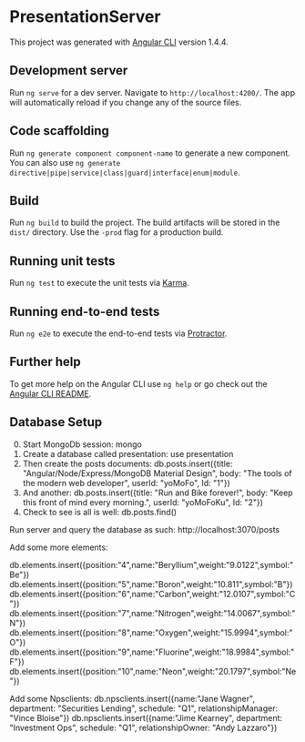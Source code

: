 # PresentationServer

This project was generated with [Angular CLI](https://github.com/angular/angular-cli) version 1.4.4.

## Development server

Run `ng serve` for a dev server. Navigate to `http://localhost:4200/`. The app will automatically reload if you change any of the source files.

## Code scaffolding

Run `ng generate component component-name` to generate a new component. You can also use `ng generate directive|pipe|service|class|guard|interface|enum|module`.

## Build

Run `ng build` to build the project. The build artifacts will be stored in the `dist/` directory. Use the `-prod` flag for a production build.

## Running unit tests

Run `ng test` to execute the unit tests via [Karma](https://karma-runner.github.io).

## Running end-to-end tests

Run `ng e2e` to execute the end-to-end tests via [Protractor](http://www.protractortest.org/).

## Further help

To get more help on the Angular CLI use `ng help` or go check out the [Angular CLI README](https://github.com/angular/angular-cli/blob/master/README.md).

## Database Setup

0. Start MongoDb session: mongo
1. Create a database called presentation: use presentation
2. Then create the posts documents: db.posts.insert({title: "Angular/Node/Express/MongoDB Material Design", body: "The tools of the modern web developer", userId: "yoMoFo", Id: "1"})
3. And another: db.posts.insert({title: "Run and Bike forever!", body: "Keep this front of mind every morning.", userId: "yoMoFoKu", Id: "2"})
4. Check to see is all is well: db.posts.find()

Run server and query the database as such: http://localhost:3070/posts

Add some more elements:

db.elements.insert({position:"4",name:"Beryllium",weight:"9.0122",symbol:"Be"})
db.elements.insert({position:"5",name:"Boron",weight:"10.811",symbol:"B"})
db.elements.insert({position:"6",name:"Carbon",weight:"12.0107",symbol:"C"})
db.elements.insert({position:"7",name:"Nitrogen",weight:"14.0067",symbol:"N"})
db.elements.insert({position:"8",name:"Oxygen",weight:"15.9994",symbol:"O"})
db.elements.insert({position:"9",name:"Fluorine",weight:"18.9984",symbol:"F"})
db.elements.insert({position:"10",name:"Neon",weight:"20.1797",symbol:"Ne"})

Add some Npsclients:
db.npsclients.insert({name:"Jane Wagner", department: "Securities Lending", schedule: "Q1", relationshipManager: "Vince Bloise"})
db.npsclients.insert({name:"Jime Kearney", department: "Investment Ops", schedule: "Q1", relationshipOwner: "Andy Lazzaro"})
